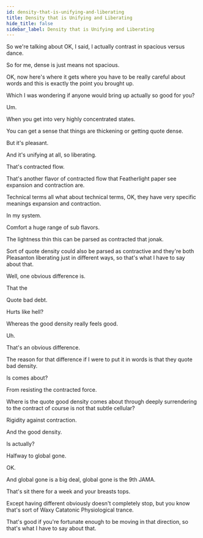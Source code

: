 ```yaml
---
id: density-that-is-unifying-and-liberating
title: Density that is Unifying and Liberating
hide_title: false
sidebar_label: Density that is Unifying and Liberating
---
```



So we're talking about OK, I said, I actually contrast in spacious versus dance.

So for me, dense is just means not spacious.

OK, now here's where it gets where you have to be really careful about words and this is exactly the point you brought up.

Which I was wondering if anyone would bring up actually so good for you?

Um.

When you get into very highly concentrated states.

You can get a sense that things are thickening or getting quote dense.

But it's pleasant.

And it's unifying at all, so liberating.

That's contracted flow.

That's another flavor of contracted flow that Featherlight paper see expansion and contraction are.

Technical terms all what about technical terms, OK, they have very specific meanings expansion and contraction.

In my system.

Comfort a huge range of sub flavors.

The lightness thin this can be parsed as contracted that jonak.

Sort of quote density could also be parsed as contractive and they're both Pleasanton liberating just in different ways, so that's what I have to say about that.

Well, one obvious difference is.

That the

Quote bad debt.

Hurts like hell?

Whereas the good density really feels good.



Uh.

That's an obvious difference.

The reason for that difference if I were to put it in words is that they quote bad density.

Is comes about?

From resisting the contracted force.

Where is the quote good density comes about through deeply surrendering to the contract of course is not that subtle cellular?

Rigidity against contraction.

And the good density.

Is actually?

Halfway to global gone.

OK.

And global gone is a big deal, global gone is the 9th JAMA.

That's sit there for a week and your breasts tops.

Except having different obviously doesn't completely stop, but you know that's sort of Waxy Catatonic Physiological trance.

That's good if you're fortunate enough to be moving in that direction, so that's what I have to say about that.

